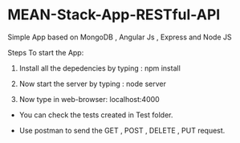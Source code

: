 # MEAN-Stack-App-RESTful-API
Simple App based on MongoDB , Angular Js , Express and Node JS

Steps To start the App: 

1) Install all the depedencies by typing :
    npm install
    
2) Now start the server by typing :
    node server
  
3) Now type in web-browser:
    localhost:4000
 
 
 * You can check the tests created in Test folder.
 
 * Use postman to send the GET , POST , DELETE , PUT request.
    
